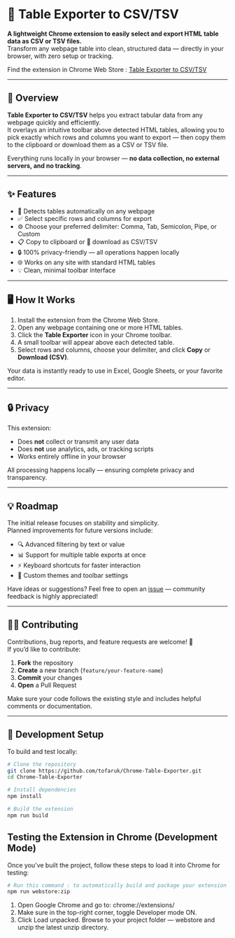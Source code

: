 # 🧩 Table Exporter to CSV/TSV

**A lightweight Chrome extension to easily select and export HTML table data as CSV or TSV files.**  
Transform any webpage table into clean, structured data — directly in your browser, with zero setup or tracking.

Find the extension in Chrome Web Store :  [Table Exporter to CSV/TSV](https://chromewebstore.google.com/detail/jkcfpfpibimfnijapboknmknlkalldcd)

---

## 🚀 Overview

**Table Exporter to CSV/TSV** helps you extract tabular data from any webpage quickly and efficiently.  
It overlays an intuitive toolbar above detected HTML tables, allowing you to pick exactly which rows and columns you want to export — then copy them to the clipboard or download them as a CSV or TSV file.

Everything runs locally in your browser — **no data collection, no external servers, and no tracking**.

---

## ✨ Features

- 🧩 Detects tables automatically on any webpage  
- ✅ Select specific rows and columns for export  
- ⚙️ Choose your preferred delimiter: Comma, Tab, Semicolon, Pipe, or Custom  
- 📋 Copy to clipboard or 💾 download as CSV/TSV  
- 🔒 100% privacy-friendly — all operations happen locally  
- 🌐 Works on any site with standard HTML tables  
- 💡 Clean, minimal toolbar interface  

---

## 🖥️ How It Works

1. Install the extension from the Chrome Web Store.  
2. Open any webpage containing one or more HTML tables.  
3. Click the **Table Exporter** icon in your Chrome toolbar.  
4. A small toolbar will appear above each detected table.  
5. Select rows and columns, choose your delimiter, and click **Copy** or **Download (CSV)**.  

Your data is instantly ready to use in Excel, Google Sheets, or your favorite editor.

---

## 🔒 Privacy

This extension:
- Does **not** collect or transmit any user data  
- Does **not** use analytics, ads, or tracking scripts  
- Works entirely offline in your browser  

All processing happens locally — ensuring complete privacy and transparency.

---

## 💡 Roadmap

The initial release focuses on stability and simplicity.  
Planned improvements for future versions include:

- 🔍 Advanced filtering by text or value  
- 📊 Support for multiple table exports at once  
- ⚡ Keyboard shortcuts for faster interaction  
- 🎨 Custom themes and toolbar settings  

Have ideas or suggestions? Feel free to open an [issue](https://github.com/tofaruk/Chrome-Table-Exporter/issues) — community feedback is highly appreciated!

---

## 🧑‍💻 Contributing

Contributions, bug reports, and feature requests are welcome! 🎉  
If you’d like to contribute:

1. **Fork** the repository  
2. **Create** a new branch (`feature/your-feature-name`)  
3. **Commit** your changes  
4. **Open** a Pull Request  

Make sure your code follows the existing style and includes helpful comments or documentation.

---

## 🧰 Development Setup

To build and test locally:

```bash
# Clone the repository
git clone https://github.com/tofaruk/Chrome-Table-Exporter.git
cd Chrome-Table-Exporter

# Install dependencies
npm install

# Build the extension
npm run build
```
## Testing the Extension in Chrome (Development Mode)

Once you’ve built the project, follow these steps to load it into Chrome for testing:

```bash
# Run this command : to automatically build and package your extension into a ZIP file (webstore-upload.zip) ready with only files needed for the chrome 
npm run webstore:zip
```
1. Open Google Chrome and go to: chrome://extensions/
2. Make sure in the top-right corner, toggle Developer mode ON.
3. Click Load unpacked. Browse to your project folder — webstore and unzip the latest unzip directory.  